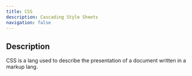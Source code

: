 ```yaml
---
title: CSS
description: Cascading Style Sheets
navigation: false
---
```


## Description

CSS is a lang used to describe the presentation of a document written in a markup lang.
